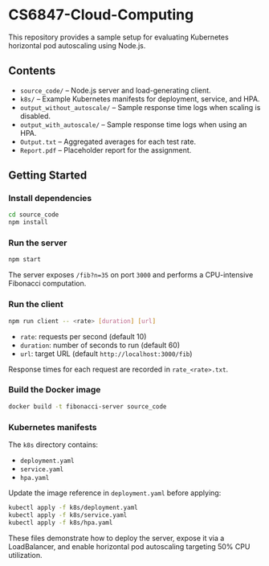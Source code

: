 # CS6847-Cloud-Computing

This repository provides a sample setup for evaluating Kubernetes horizontal pod autoscaling using Node.js.

## Contents

- `source_code/` – Node.js server and load-generating client.
- `k8s/` – Example Kubernetes manifests for deployment, service, and HPA.
- `output_without_autoscale/` – Sample response time logs when scaling is disabled.
- `output_with_autoscale/` – Sample response time logs when using an HPA.
- `Output.txt` – Aggregated averages for each test rate.
- `Report.pdf` – Placeholder report for the assignment.

## Getting Started

### Install dependencies
```bash
cd source_code
npm install
```

### Run the server
```bash
npm start
```
The server exposes `/fib?n=35` on port `3000` and performs a CPU-intensive Fibonacci computation.

### Run the client
```bash
npm run client -- <rate> [duration] [url]
```
- `rate`: requests per second (default 10)
- `duration`: number of seconds to run (default 60)
- `url`: target URL (default `http://localhost:3000/fib`)

Response times for each request are recorded in `rate_<rate>.txt`.

### Build the Docker image
```bash
docker build -t fibonacci-server source_code
```

### Kubernetes manifests
The `k8s` directory contains:
- `deployment.yaml`
- `service.yaml`
- `hpa.yaml`

Update the image reference in `deployment.yaml` before applying:
```bash
kubectl apply -f k8s/deployment.yaml
kubectl apply -f k8s/service.yaml
kubectl apply -f k8s/hpa.yaml
```

These files demonstrate how to deploy the server, expose it via a LoadBalancer, and enable horizontal pod autoscaling targeting 50% CPU utilization.

